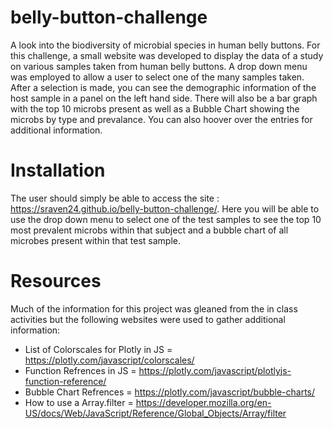 # belly-button-challenge
A look into the biodiversity of microbial species in human belly buttons. For this challenge, a small website was developed to display the data of a study on various samples taken from human belly buttons. A drop down menu was employed to allow a user to select one of the many samples taken.  After a selection is made, you can see the demographic information of the host sample in a panel on the left hand side.  There will also be a bar graph with the top 10 microbs present as well as a Bubble Chart showing the microbs by type and prevalance.  You can also hoover over the entries for additional information.

# Installation
The user should simply be able to access the site : https://sraven24.github.io/belly-button-challenge/.  Here you will be able to use the drop down menu to select one of the test samples to see the top 10 most prevalent microbs within that subject and a bubble chart of all microbes present within that test sample.

# Resources
Much of the information for this project was gleaned from the in class activities but the following websites were used to gather additional information:

- List of Colorscales for Plotly in JS = https://plotly.com/javascript/colorscales/
- Function Refrences in JS = https://plotly.com/javascript/plotlyjs-function-reference/
- Bubble Chart Refrences = https://plotly.com/javascript/bubble-charts/
- How to use a Array.filter = https://developer.mozilla.org/en-US/docs/Web/JavaScript/Reference/Global_Objects/Array/filter





